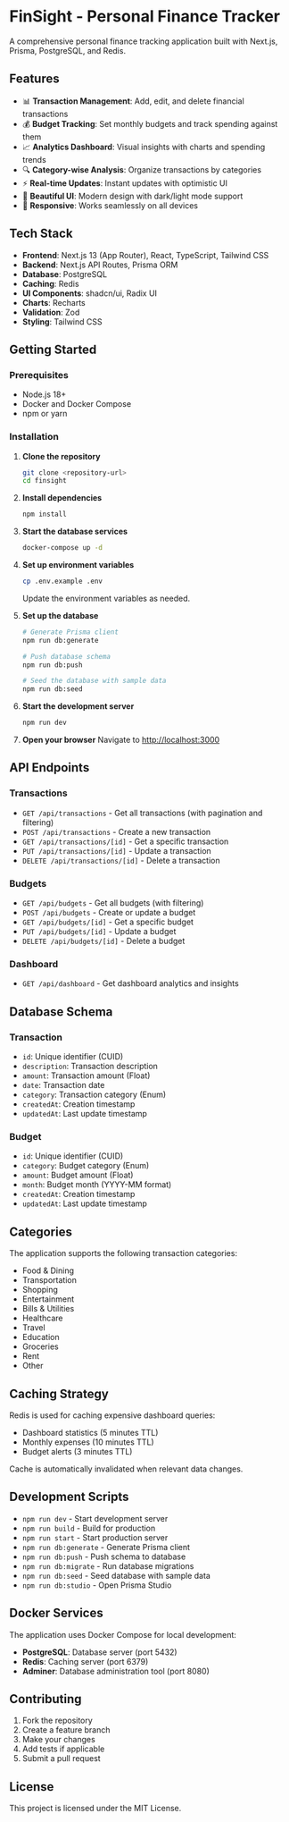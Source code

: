 # FinSight - Personal Finance Tracker

A comprehensive personal finance tracking application built with Next.js, Prisma, PostgreSQL, and Redis.

## Features

- 📊 **Transaction Management**: Add, edit, and delete financial transactions
- 💰 **Budget Tracking**: Set monthly budgets and track spending against them
- 📈 **Analytics Dashboard**: Visual insights with charts and spending trends
- 🔍 **Category-wise Analysis**: Organize transactions by categories
- ⚡ **Real-time Updates**: Instant updates with optimistic UI
- 🎨 **Beautiful UI**: Modern design with dark/light mode support
- 📱 **Responsive**: Works seamlessly on all devices

## Tech Stack

- **Frontend**: Next.js 13 (App Router), React, TypeScript, Tailwind CSS
- **Backend**: Next.js API Routes, Prisma ORM
- **Database**: PostgreSQL
- **Caching**: Redis
- **UI Components**: shadcn/ui, Radix UI
- **Charts**: Recharts
- **Validation**: Zod
- **Styling**: Tailwind CSS

## Getting Started

### Prerequisites

- Node.js 18+ 
- Docker and Docker Compose
- npm or yarn

### Installation

1. **Clone the repository**
   ```bash
   git clone <repository-url>
   cd finsight
   ```

2. **Install dependencies**
   ```bash
   npm install
   ```

3. **Start the database services**
   ```bash
   docker-compose up -d
   ```

4. **Set up environment variables**
   ```bash
   cp .env.example .env
   ```
   Update the environment variables as needed.

5. **Set up the database**
   ```bash
   # Generate Prisma client
   npm run db:generate
   
   # Push database schema
   npm run db:push
   
   # Seed the database with sample data
   npm run db:seed
   ```

6. **Start the development server**
   ```bash
   npm run dev
   ```

7. **Open your browser**
   Navigate to [http://localhost:3000](http://localhost:3000)

## API Endpoints

### Transactions
- `GET /api/transactions` - Get all transactions (with pagination and filtering)
- `POST /api/transactions` - Create a new transaction
- `GET /api/transactions/[id]` - Get a specific transaction
- `PUT /api/transactions/[id]` - Update a transaction
- `DELETE /api/transactions/[id]` - Delete a transaction

### Budgets
- `GET /api/budgets` - Get all budgets (with filtering)
- `POST /api/budgets` - Create or update a budget
- `GET /api/budgets/[id]` - Get a specific budget
- `PUT /api/budgets/[id]` - Update a budget
- `DELETE /api/budgets/[id]` - Delete a budget

### Dashboard
- `GET /api/dashboard` - Get dashboard analytics and insights

## Database Schema

### Transaction
- `id`: Unique identifier (CUID)
- `description`: Transaction description
- `amount`: Transaction amount (Float)
- `date`: Transaction date
- `category`: Transaction category (Enum)
- `createdAt`: Creation timestamp
- `updatedAt`: Last update timestamp

### Budget
- `id`: Unique identifier (CUID)
- `category`: Budget category (Enum)
- `amount`: Budget amount (Float)
- `month`: Budget month (YYYY-MM format)
- `createdAt`: Creation timestamp
- `updatedAt`: Last update timestamp

## Categories

The application supports the following transaction categories:
- Food & Dining
- Transportation
- Shopping
- Entertainment
- Bills & Utilities
- Healthcare
- Travel
- Education
- Groceries
- Rent
- Other

## Caching Strategy

Redis is used for caching expensive dashboard queries:
- Dashboard statistics (5 minutes TTL)
- Monthly expenses (10 minutes TTL)
- Budget alerts (3 minutes TTL)

Cache is automatically invalidated when relevant data changes.

## Development Scripts

- `npm run dev` - Start development server
- `npm run build` - Build for production
- `npm run start` - Start production server
- `npm run db:generate` - Generate Prisma client
- `npm run db:push` - Push schema to database
- `npm run db:migrate` - Run database migrations
- `npm run db:seed` - Seed database with sample data
- `npm run db:studio` - Open Prisma Studio

## Docker Services

The application uses Docker Compose for local development:

- **PostgreSQL**: Database server (port 5432)
- **Redis**: Caching server (port 6379)
- **Adminer**: Database administration tool (port 8080)

## Contributing

1. Fork the repository
2. Create a feature branch
3. Make your changes
4. Add tests if applicable
5. Submit a pull request

## License

This project is licensed under the MIT License.